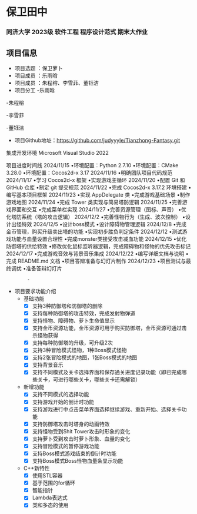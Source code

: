 # 保卫田中
### 同济大学 2023级 软件工程 程序设计范式 期末大作业
## 项目信息
* 项目选题 ：保卫萝⼘
* 项目成员 ：乐雨晗
* 项目成员 ：朱程榕、李雪菲、董钰洁
* 项目分工
-乐雨晗

-朱程榕

-李雪菲

-董钰洁 

* 项目Github地址：https://github.com/judyyyle/Tianzhong-Fantasy.git


集成开发环境
Microsoft Visual Studio 2022

项目进度时间线
2024/11/15
•环境配置：Python 2.7.10
•环境配置：CMake 3.28.0
•环境配置：Cocos2d-x 3.17
2024/11/16
•明确团队项目代码规范
2024/11/17
•学习 Cocos2d-x 框架
•实现游戏主循环
2024/11/20
•配置 Git 和 GitHub 仓库
•制定 git 提交规范
2024/11/22
•完成 Cocos2d-x 3.17.2 环境搭建
•编写基本项目框架
2024/11/23
•实现 AppDelegate 类
•完成游戏基础场景
•制作游戏地图
2024/11/24
•完成 Tower 类实现与简易塔防逻辑
2024/11/25
•完善游戏界面和交互
•完成菜单栏实现
2024/11/27
•完善资源管理（图标、声音）
•优化塔防系统（塔的攻击逻辑）
2024/12/2
•完善怪物行为（生成、波次控制）
•设计出怪特效
2024/12/5
•设计boss模式
•设计障碍物管理逻辑
2024/12/8
•完成金币管理，购买升级卖出塔的功能
•实现初步胜负判定条件
2024/12/12
•测试游戏功能与血量设置合理性
•完成monster类接受攻击减血功能
2024/12/15
•优化防御塔的供给特效
•修改优化鼠标监听器逻辑，完成障碍物和怪物的优先攻击标记
2024/12/17
•完成游戏音效与背景音乐集成
2024/12/22
•编写详细文档与说明
•完成 README.md 文档
•项目答辩准备与幻灯片制作
2024/12/23
•项目测试与最终调优
•准备答辩幻灯片




            - 

*  项目要求功能介绍
    -    基础功能
           - [x] ⽀持3种防御塔和防御塔的删除
           - [x] 支持每种防御塔的攻击特效，完成发射物弹道
           - [x] 支持怪物、障碍物、萝⼘⽣命值显示
           - [x] ⽀持金币资源功能，金币资源可⽤于购买防御塔，金币资源可通过击杀怪物获得
           - [x] ⽀持每种防御塔的升级，可升级2次
           - [x] ⽀持3种冒险模式怪物，1种Boss模式怪物
           - [x] ⽀持2张冒险模式的地图，1张Boss模式的地图
           - [x] ⽀持背景⾳乐
           - [x] 支持不同模式及关卡选择界⾯和保存通关进度记录功能（即已完成哪些关卡，可进⾏哪些关卡，哪些关卡还需解锁）

    -    新增功能
           - [x] 支持不同模式的选择功能
           - [x] 支持游戏开始的倒计时功能
           - [x] 支持游戏进行中点击菜单界面选择继续游戏、重新开始、选择关卡功能
           - [x] ⽀持防御塔攻击时塔身的动画特效
           - [x] ⽀持怪物受到Shit Tower攻击时形象的变化
           - [x] ⽀持萝卜受到攻击时萝卜形象、血量的变化
           - [x] 支持冒险模式的暂停游戏功能
           - [x] 支持Boss模式游戏结束的倒计时功能
           - [x] 支持Boss模式Boss怪物血量条显示功能

     -   C++新特性
           - [x] 使用STL容器
           - [x] 基于范围的for循环
           - [x] 智能指针
           - [x] Lambda表达式
           - [x] 类和多态的使用
